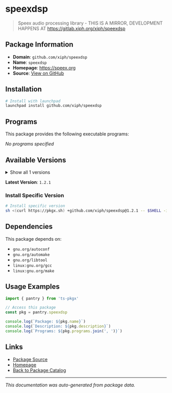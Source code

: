 # speexdsp

> Speex audio processing library - THIS IS A MIRROR, DEVELOPMENT HAPPENS AT https://gitlab.xiph.org/xiph/speexdsp

## Package Information

- **Domain**: `github.com/xiph/speexdsp`
- **Name**: `speexdsp`
- **Homepage**: https://speex.org
- **Source**: [View on GitHub](https://github.com/pkgxdev/pantry/tree/main/projects/github.com/xiph/speexdsp/package.yml)

## Installation

```bash
# Install with launchpad
launchpad install github.com/xiph/speexdsp
```

## Programs

This package provides the following executable programs:

*No programs specified*

## Available Versions

<details>
<summary>Show all 1 versions</summary>

- `1.2.1`

</details>

**Latest Version**: `1.2.1`

### Install Specific Version

```bash
# Install specific version
sh <(curl https://pkgx.sh) +github.com/xiph/speexdsp@1.2.1 -- $SHELL -i
```

## Dependencies

This package depends on:

- `gnu.org/autoconf`
- `gnu.org/automake`
- `gnu.org/libtool`
- `linux:gnu.org/gcc`
- `linux:gnu.org/make`

## Usage Examples

```typescript
import { pantry } from 'ts-pkgx'

// Access this package
const pkg = pantry.speexdsp

console.log(`Package: ${pkg.name}`)
console.log(`Description: ${pkg.description}`)
console.log(`Programs: ${pkg.programs.join(', ')}`)
```

## Links

- [Package Source](https://github.com/pkgxdev/pantry/tree/main/projects/github.com/xiph/speexdsp/package.yml)
- [Homepage](https://speex.org)
- [Back to Package Catalog](../../../package-catalog.md)

---

*This documentation was auto-generated from package data.*
